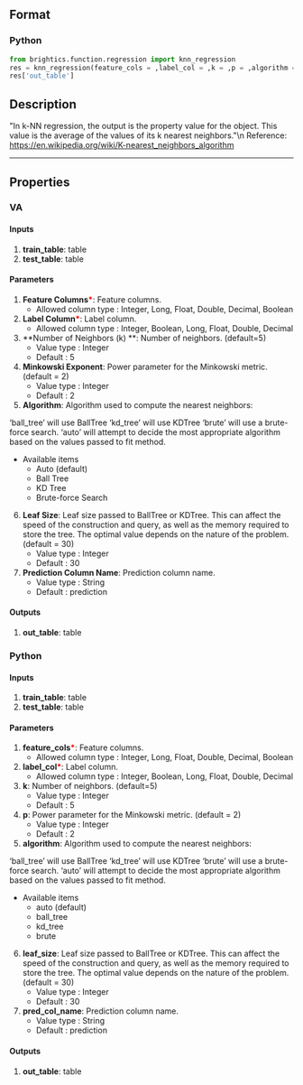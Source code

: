 ## Format
### Python
```python
from brightics.function.regression import knn_regression
res = knn_regression(feature_cols = ,label_col = ,k = ,p = ,algorithm = ,leaf_size = ,pred_col_name = )
res['out_table']
```

## Description
"In k-NN regression, the output is the property value for the object. This value is the average of the values of its k nearest neighbors."\n
Reference: https://en.wikipedia.org/wiki/K-nearest_neighbors_algorithm

---

## Properties
### VA
#### Inputs
1. **train_table**: table
2. **test_table**: table

#### Parameters
1. **Feature Columns**<b style="color:red">*</b>: Feature columns.
   - Allowed column type : Integer, Long, Float, Double, Decimal, Boolean
2. **Label Column**<b style="color:red">*</b>: Label column.
   - Allowed column type : Integer, Boolean, Long, Float, Double, Decimal
3. **Number of Neighbors (k) **: Number of neighbors. (default=5)
   - Value type : Integer
   - Default : 5
4. **Minkowski Exponent**: Power parameter for the Minkowski metric. (default = 2)
   - Value type : Integer
   - Default : 2
5. **Algorithm**: Algorithm used to compute the nearest neighbors:

‘ball_tree’ will use BallTree
‘kd_tree’ will use KDTree
‘brute’ will use a brute-force search.
‘auto’ will attempt to decide the most appropriate algorithm based on the values passed to fit method.
   - Available items
      - Auto (default)
      - Ball Tree
      - KD Tree
      - Brute-force Search
6. **Leaf Size**: Leaf size passed to BallTree or KDTree. This can affect the speed of the construction and query, as well as the memory required to store the tree. The optimal value depends on the nature of the problem. (default = 30)
   - Value type : Integer
   - Default : 30
7. **Prediction Column Name**: Prediction column name.
   - Value type : String
   - Default : prediction

#### Outputs
1. **out_table**: table

### Python
#### Inputs
1. **train_table**: table
2. **test_table**: table

#### Parameters
1. **feature_cols**<b style="color:red">*</b>: Feature columns.
   - Allowed column type : Integer, Long, Float, Double, Decimal, Boolean
2. **label_col**<b style="color:red">*</b>: Label column.
   - Allowed column type : Integer, Boolean, Long, Float, Double, Decimal
3. **k**: Number of neighbors. (default=5)
   - Value type : Integer
   - Default : 5
4. **p**: Power parameter for the Minkowski metric. (default = 2)
   - Value type : Integer
   - Default : 2
5. **algorithm**: Algorithm used to compute the nearest neighbors:

‘ball_tree’ will use BallTree
‘kd_tree’ will use KDTree
‘brute’ will use a brute-force search.
‘auto’ will attempt to decide the most appropriate algorithm based on the values passed to fit method.
   - Available items
      - auto (default)
      - ball_tree
      - kd_tree
      - brute
6. **leaf_size**: Leaf size passed to BallTree or KDTree. This can affect the speed of the construction and query, as well as the memory required to store the tree. The optimal value depends on the nature of the problem. (default = 30)
   - Value type : Integer
   - Default : 30
7. **pred_col_name**: Prediction column name.
   - Value type : String
   - Default : prediction

#### Outputs
1. **out_table**: table

